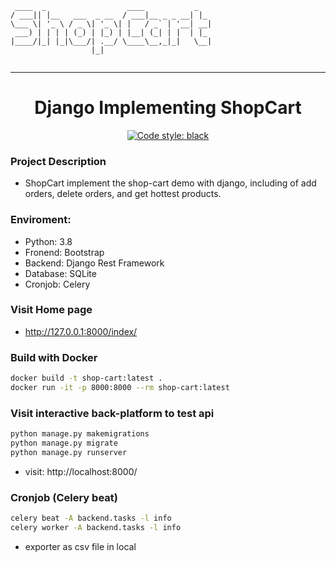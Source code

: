 ```
 ____  _                  ____           _   
/ ___|| |__   ___  _ __  / ___|__ _ _ __| |_ 
\___ \| '_ \ / _ \| '_ \| |   / _` | '__| __|
 ___) | | | | (_) | |_) | |__| (_| | |  | |_ 
|____/|_| |_|\___/| .__/ \____\__,_|_|   \__|
                  |_|                        
                                                                                             
```
---

<h1 align="center">Django Implementing ShopCart</h1>

<p align="center">
<a href="https://github.com/psf/black">
<img alt="Code style: black" src="https://img.shields.io/badge/code%20style-black-000000.svg"></a>
</p>

### Project Description
- ShopCart implement the shop-cart demo with django, including of add orders, delete orders, and get hottest products.

### Enviroment:
- Python: 3.8
- Fronend: Bootstrap
- Backend: Django Rest Framework
- Database: SQLite
- Cronjob: Celery

### Visit Home page
- http://127.0.0.1:8000/index/

### Build with Docker
```bash
docker build -t shop-cart:latest .
docker run -it -p 8000:8000 --rm shop-cart:latest
```

### Visit interactive back-platform to test api
```bash
python manage.py makemigrations
python manage.py migrate
python manage.py runserver
```
- visit: http://localhost:8000/


### Cronjob (Celery beat)
```bash
celery beat -A backend.tasks -l info
celery worker -A backend.tasks -l info
```
- exporter as csv file in local
